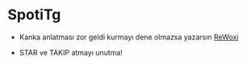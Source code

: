# SpotiTg

- Kanka anlatması zor geldi kurmayı dene olmazsa yazarsın [ReWoxi](https://t.me/ReWoxi)


- STAR ve TAKIP atmayı unutma!
